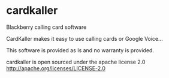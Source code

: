 cardkaller
==========

Blackberry calling card software

CardKaller makes it easy to use calling cards or Google Voice...

This software is provided as Is and no warranty is provided. 

cardkaller is open sourced under the apache license 2.0 http://apache.org/licenses/LICENSE-2.0

